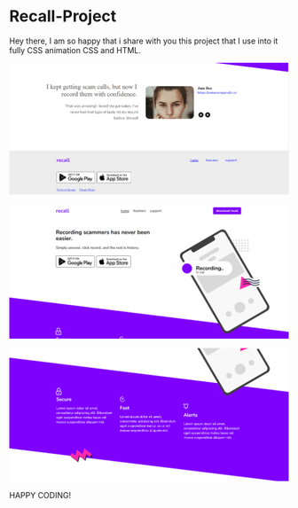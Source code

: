 # Recall-Project

Hey there, I am so happy that i share with you this project that I use into it fully CSS animation CSS and HTML.


![Alt text](<Screenshot 2024-01-30 155453.png>) 


![Alt text](<Screenshot 2024-01-30 155411.png>) 


![Alt text](<Screenshot 2024-01-30 155432.png>)


HAPPY CODING!
